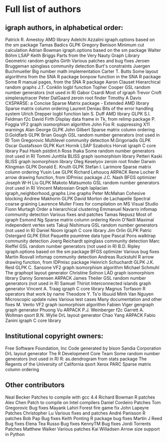 # Full list of authors

igraph authors, in alphabetical order:
--------------------------------------

Patrick R. Amestoy	AMD library
Adelchi Azzalini	igraph.options based on the sm package
Tamas Badics		GLPK
Gregory Benison		Minimum cut calculation
Adrian Bowman		igraph.options based on the sm package
Walter Böhm		LSAP
Keith Briggs		Parts from the Very Nauty Graph Library
      			Geometric random graphs
			Girth
      			Various patches and bug fixes
Jeroen Bruggeman	spinglass community detection
       			Burt's constraints
Juergen Buchmueller	Big number math implementation
Carter T. Butts		Some layout algorithms from the SNA R package
       	  		bonpow function in the SNA R package
			Some R manual pages, from the SNA R package
Aaron Clauset		Hierarchical random graphs
J.T. Conklin		logbl function
Topher Cooper		GSL random number generators (not used in R)
Gabor Csardi		Most of igraph
Trevor Croft		simpleraytracer
Peter DalGaard		zeroin root finder
Timothy A Davis		CXSPARSE: a Concise Sparse Matrix package - Extended
	  		AMD library
	  		Sparse matrix column ordering
Laurent Deniau		Bits of the error handling system
Ulrich Drepper		logbl function
Iain S. Duff		AMD library
     			GLPK
S.I. Feldman		f2c
David Firth		Display data frame in Tk, from relimp package
P. Foggia		VF2 graph isomorphism algorithm
John Fox		R: suppressing X11 warnings
Alan George   		GLPK
John Gilbert		Sparse matrix column ordering
D.Goldfarb		GLPK
Brian Gough		GSL random number generators (not used in R)
Tom Gregorovic		Multilevel community detection
M.Grigoriadis		GLPK
Oscar Gustafsson	GLPK
Kurt Hornik		LSAP
Szabolcs Horvat		igraph C core library
Paul Hsieh		pstdint.h
Ross Ihaka		Some random number generators (not used in R)
Tommi Junttila		BLISS graph isomorphism library
Petteri Kaski		BLISS graph isomorphism library
Oleg Keselyov		zeroin root finder
Darwin Klingman		GLPK
Donald E. Knuth		GLPK
Stefan I. Larimore	Sparse matrix column ordering
Yusin Lee 		GLPK
Richard Lehoucq		ARPACK
Rene Locher		R arrow drawing function, from IDPmisc package
J.C. Nash		BFGS optimizer
Joseph W-H Liu		GLPK
Makoto Matsumoto	GSL random number generators (not used in R)
Vincent Matossian	Graph laplacian
			igraph_neighborhood_graphs
			Line graphs
Peter McMahan		Cohesive blocking
Andrew Makhorin		GLPK
David Morton de Lachapelle	Spectral coarse graining
Laurence Muller		Fixes for compilation on MS Visual Studio
Fionn Murtagh		Order a hierarchical clustering
Emmanuel Navarro	infomap community detection
	 		Various fixes and patches
Tamas Nepusz		Most of igraph
Esmond Ng 		Sparse matrix column ordering
Kevin O'Neill		Maximal independent vertex sets
Takuji Nishimura	GSL random number generators (not used in R)
Daniel Noom		igraph C core library
Jim Orlin		GLPK
Patric Ostergard	GLPK
Elliot Paquette		psumtree data type
Pascal Pons		walktrap community detection
Joerg Reichardt		spinglass community detection
Marc Rieffel		GSL random number generators (not used in R)
B.D. Ripley		igraph.options based on the sm package
     			BFGS optimizer
			Various bug fixes
Martin Rosvall		infomap community detection
Andreas Ruckstuhl	R arrow drawing function, from IDPmisc package
Heinrich Schuchardt	GLPK
J.K. Reid 		GLPK
C. Sansone		VF2 graph isomorphism algorithm
Michael Schmuhl		The graphopt layout generator
Christine Solnon	LAD graph isomorphism library
Danny Sorensen		ARPACK
James Theiler		GSL random number generators (not used in R)
Samuel Thiriot		Interconnected islands graph generator
Vincent A. Traag	igraph C core library
Magnus Torfason		R operators that work by name
Theodore Y. Ts'o        libuuid
Minh Van Nguyen		Microscopic update rules
     	 		Various test cases
     	 		Many documentation and other fixes
M. Vento		VF2 graph isomorphism algorithm
Fabien Viger		gengraph graph generator
Phuong Vu		ARPACK
P.J. Weinberger		f2c
Garrett A. Wollman	qsort
B.N. Wylie 		DrL layout generator
Chao Yang		ARPACK
Fabio Zanini		igraph C core library

Institutional copyright owners:
-------------------------------

Free Software Foundation, Inc	Code generated by bison
Sandia Corporation	  	DrL layout generator
The R Development Core Team 	Some random number generators (not used in R)
      		       		R: as.dendrogram from stats package
The Regents of the University of California	qsort
Xerox PARC		      	Sparse matrix column ordering

Other contributors
------------------

Neal Becker		Patches to compile with gcc 4.4
Richard Bowman		R patches
Alex Chen		Patch to compile on Intel compilers
Daniel Cordeiro 	Patches
Tom Gregorovic		Bug fixes
Mayank Lahiri		Forest fire game fix
John Lapeyre 		Patches
Christopher Lu		Various fixes and patches
André Panisson		R patches
Bob Pap 		Bug fixes
Keith Ponting		R package bug fixes
Martin J Reed		Bug fixes
Elena Tea Russo		Bug fixes
KennyTM			Bug fixes
Jordi Torrents		Patches
Matthew Walker		Various patches
Kai Willadsen		Arrow size support in Python
